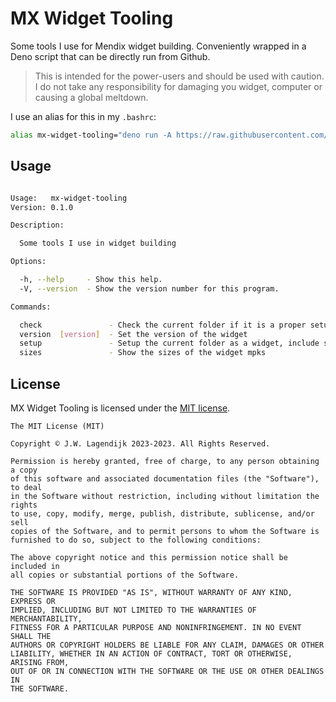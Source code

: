 MX Widget Tooling
====

Some tools I use for Mendix widget building. Conveniently wrapped in a Deno script that can be directly run from Github.

> This is intended for the power-users and should be used with caution. I do not take any responsibility for damaging you widget, computer or causing a global meltdown.

I use an alias for this in my `.bashrc`:

```bash
alias mx-widget-tooling="deno run -A https://raw.githubusercontent.com/jwlagendijk/deno-mx-widget-tooling/master/cli.ts"
```

## Usage

<!-- START SNIPPET -->

```bash

Usage:   mx-widget-tooling
Version: 0.1.0

Description:

  Some tools I use in widget building

Options:

  -h, --help     - Show this help.
  -V, --version  - Show the version number for this program.

Commands:

  check               - Check the current folder if it is a proper setup
  version  [version]  - Set the version of the widget
  setup               - Setup the current folder as a widget, include some goodies left behind by R&D
  sizes               - Show the sizes of the widget mpks

```
<!-- END SNIPPET -->

## License

MX Widget Tooling is licensed under the [MIT license](LICENSE).

<!-- START LICENSE -->

```
The MIT License (MIT)

Copyright © J.W. Lagendijk 2023-2023. All Rights Reserved.

Permission is hereby granted, free of charge, to any person obtaining a copy
of this software and associated documentation files (the "Software"), to deal
in the Software without restriction, including without limitation the rights
to use, copy, modify, merge, publish, distribute, sublicense, and/or sell
copies of the Software, and to permit persons to whom the Software is
furnished to do so, subject to the following conditions:

The above copyright notice and this permission notice shall be included in
all copies or substantial portions of the Software.

THE SOFTWARE IS PROVIDED "AS IS", WITHOUT WARRANTY OF ANY KIND, EXPRESS OR
IMPLIED, INCLUDING BUT NOT LIMITED TO THE WARRANTIES OF MERCHANTABILITY,
FITNESS FOR A PARTICULAR PURPOSE AND NONINFRINGEMENT. IN NO EVENT SHALL THE
AUTHORS OR COPYRIGHT HOLDERS BE LIABLE FOR ANY CLAIM, DAMAGES OR OTHER
LIABILITY, WHETHER IN AN ACTION OF CONTRACT, TORT OR OTHERWISE, ARISING FROM,
OUT OF OR IN CONNECTION WITH THE SOFTWARE OR THE USE OR OTHER DEALINGS IN
THE SOFTWARE.

```
<!-- END LICENSE -->
